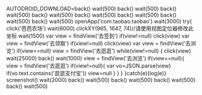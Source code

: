 AUTODROID_DOWNLOAD=back()
wait(500)
back()
wait(500)
back()
wait(500)
back()
wait(500)
back()
wait(500)
back()
wait(500)
back()
wait(500)
back()
wait(500)
openApp('com.taobao.taobao')
wait(3000)
try{
click('芭芭农场')
wait(6000)
clickXY(965, 1647, 74)//请使用视图定位器修改此坐标
wait(1500)
var view = findView('去签到')
if(view!=null)
  click(view)
var view = findView('去领取')
if(view!=null)
  click(view)
var view = findView('去浏览')
if(view==null)
  view = findView('去逛逛')
while(view!=null) {
 click(view)
 wait(25000)
 back()
 wait(1000)
 view = findView('去浏览')
  if(view==null){
    view = findView('去逛逛')
  if(view!=null){
    var vo=JSON.parse(view)
    if(vo.text.contains('逛逛支付宝'))
       view=null
    }
  }
} 
}catch(e){log(e)}
screenshot()
wait(2000)
back()
wait(500)
back()
wait(500)
back()
wait(500)
back()
wait(500)
